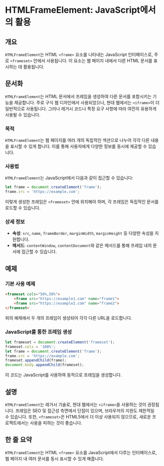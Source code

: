 <!--
Meta Description: # HTMLFrameElement: JavaScript에서의 활용 ## 개요 `HTMLFrameElement`는 HTML `<frame>` 요소를 나타내는 JavaScript 인터페이스로, 주로 `<frameset>` 안에서 사용됩니다. 이 요소는 웹 페이지 내에서 다...
Meta Keywords: frame, frameset, htmlframeelement, 있습니다, html
-->

# HTMLFrameElement: JavaScript에서의 활용

## 개요
`HTMLFrameElement`는 HTML `<frame>` 요소를 나타내는 JavaScript 인터페이스로, 주로 `<frameset>` 안에서 사용됩니다. 이 요소는 웹 페이지 내에서 다른 HTML 문서를 표시하는 데 활용됩니다.

## 문서화
`HTMLFrameElement`는 HTML 문서에서 프레임을 생성하여 다른 문서를 포함시키는 기능을 제공합니다. 주로 구식 웹 디자인에서 사용되었으나, 현대 웹에서는 `<iframe>`이 더 일반적으로 사용됩니다. 그러나 레거시 코드나 특정 요구 사항에 따라 여전히 유용하게 사용될 수 있습니다.

### 목적
`HTMLFrameElement`는 웹 페이지를 여러 개의 독립적인 섹션으로 나누어 각각 다른 내용을 표시할 수 있게 합니다. 이를 통해 사용자에게 다양한 정보를 동시에 제공할 수 있습니다.

### 사용법
`HTMLFrameElement`는 JavaScript에서 다음과 같이 접근할 수 있습니다:
```javascript
let frame = document.createElement('frame');
frame.src = 'https://example.com';
```
이렇게 생성한 프레임은 `<frameset>` 안에 위치해야 하며, 각 프레임은 독립적인 문서를 로드할 수 있습니다.

### 상세 정보
- **속성**: `src`, `name`, `frameBorder`, `marginWidth`, `marginHeight` 등 다양한 속성을 지원합니다.
- **메서드**: `contentWindow`, `contentDocument`와 같은 메서드를 통해 프레임 내의 문서에 접근할 수 있습니다.

## 예제
### 기본 사용 예제
```html
<frameset cols="50%,50%">
    <frame src="https://example1.com" name="frame1">
    <frame src="https://example2.com" name="frame2">
</frameset>
```
위의 예제에서 두 개의 프레임이 생성되어 각각 다른 URL을 로드합니다.

### JavaScript를 통한 프레임 생성
```javascript
let frameset = document.createElement('frameset');
frameset.cols = '100%';
let frame = document.createElement('frame');
frame.src = 'https://example.com';
frameset.appendChild(frame);
document.body.appendChild(frameset);
```
이 코드는 JavaScript를 사용하여 동적으로 프레임을 생성합니다.

## 설명
`HTMLFrameElement`는 레거시 기술로, 현대 웹에서는 `<iframe>`을 사용하는 것이 권장됩니다. 프레임은 SEO 및 접근성 측면에서 단점이 있으며, 브라우저의 지원도 제한적일 수 있습니다. 또한, `<frameset>`은 HTML5에서 더 이상 사용되지 않으므로, 새로운 프로젝트에서는 사용을 피하는 것이 좋습니다.

## 한 줄 요약
`HTMLFrameElement`는 HTML `<frame>` 요소를 JavaScript에서 다루는 인터페이스로, 웹 페이지 내 여러 문서를 동시 표시할 수 있게 해줍니다.